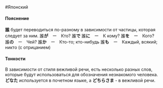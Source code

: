 #Японский 
#### Пояснение
**誰** будет переводиться по-разному в зависимости от частицы, которая следует за ним.
誰**が**　ー　Кто?
誰**で**
誰**に**　ー　К кому?
誰**を**　ー　Кого?
誰**の**　ー　Чей?
誰**か**　ー　Кто-то; кто-нибудь
誰**も**　ー　Каждый, всякий; никто (с отрицанием)
#### Тонкости
В зависимости от стиля вежливой речи, есть несколько разных слов, которые будут использоваться для обозначения незнакомого человека. 
**どなた** используется в почетном языке, а **どちらさま** - в вежливой речи.